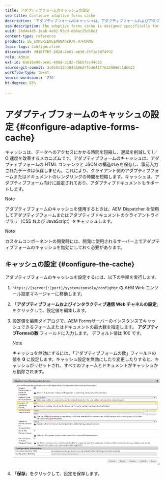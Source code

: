 ```yaml
---
title: アダプティブフォームのキャッシュの設定
seo-title: Configure adaptive forms cache
description: 'アダプティブフォームのキャッシュは、アダプティブフォームおよびアダプティブドキュメント向けに設計されています。これは、クライアント側のアダプティブフォームまたはドキュメントのレンダリングの時間を短縮する目的で、アダプティブフォームとアダプティブドキュメントをキャッシュします。 '
seo-description: The adaptive forms cache is designed specifically for adaptive forms and documents. It caches adaptive forms and adaptive documents with the objective of reducing the time required to render an adaptive form or document on the client.
uuid: 3bd4e405-1eab-4e02-95cd-eb6ac25d18e3
content-type: reference
products: SG_EXPERIENCEMANAGER/6.4/FORMS
topic-tags: Configuration
discoiquuid: dd18f7b5-882d-4e81-ab3d-85f1e5d74992
role: Admin
exl-id: 6a610e9d-beec-486d-b1d2-78b5fec44c52
source-git-commit: 3c050c33a384d586d74bd641f7622989dc1d6b22
workflow-type: tm+mt
source-wordcount: '270'
ht-degree: 85%

---
```


# アダプティブフォームのキャッシュの設定 {#configure-adaptive-forms-cache}

キャッシュは、データへのアクセスにかかる時間を短縮し、遅延を削減して I／O 速度を改善するメカニズムです。アダプティブフォームのキャッシュは、アダプティブフォームの HTML コンテンツと JSON の構造のみを保存し、事前入力されたデータは保存しません。これにより、クライアント側のアダプティブフォームまたはドキュメントのレンダリングの時間を短縮します。キャッシュは、アダプティブフォーム向けに設定されており、アダプティブドキュメントもサポートします。 

>[!NOTE]
>
>アダプティブフォームのキャッシュを使用するときは、AEM Dispatcher を使用してアダプティブフォームまたはアダプティブドキュメントのクライアントライブラリ（CSS および JavaScript）をキャッシュします。

>[!NOTE]
>
>カスタムコンポーネントの開発時には、開発に使用されるサーバー上でアダプティブフォームのキャッシュを無効にしておく必要があります。

## キャッシュの設定 {#configure-the-cache}

アダプティブフォームのキャッシュを設定するには、以下の手順を実行します。

1. `https://[server]:[port]/system/console/configMgr` の AEM Web コンソール設定マネージャーに移動します。
1. 「**アダプティブフォームおよびインタラクティブ通信 Web チャネルの設定**」をクリックして、設定値を編集します。
1. 設定値を編集ダイアログで、AEM Formsサーバーのインスタンスでキャッシュできるフォームまたはドキュメントの最大数を指定します。 **アダプティブFormsの数** フィールドに入力します。 デフォルト値は 100 です。

   >[!NOTE]
   >
   >キャッシュを無効にするには、「アダプティブフォームの数」フィールドの値を **0** に設定します。キャッシュ設定を無効にしたり変更したりすると、キャッシュがリセットされ、すべてのフォームとドキュメントがキャッシュから削除されます。

   ![アダプティブフォームの HTML キャッシュの設定ダイアログ](assets/cache-configuration-edit.png)

1. 「**保存**」をクリックして、設定を保存します。
